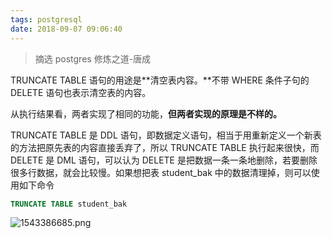 ```yaml
---
tags: postgresql
date: 2018-09-07 09:06:40
---
```


> 摘选 postgres 修炼之道-唐成

TRUNCATE TABLE 语句的用途是**清空表内容。**不带 WHERE 条件子句的 DELETE 语句也表示清空表的内容。

从执行结果看，两者实现了相同的功能，**但两者实现的原理是不样的。**

TRUNCATE TABLE 是 DDL 语句，即数据定义语句，相当于用重新定义一个新表的方法把原先表的内容直接丢弃了，所以 TRUNCATE TABLE 执行起来很快，而 DELETE 是 DML 语句，可以认为 DELETE 是把数据一条一条地删除，若要删除很多行数据，就会比较慢。如果想把表 student_bak 中的数据清理掉，则可以使用如下命令

```sql
TRUNCATE TABLE student_bak
```

![1543386685.png](https://i.loli.net/2018/11/28/5bfe36e4c0feb.png?filename=1543386685.png)

